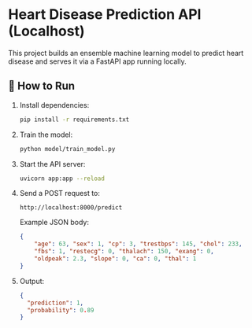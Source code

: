 # Heart Disease Prediction API (Localhost)

This project builds an ensemble machine learning model to predict heart disease and serves it via a FastAPI app running locally.

## 🚀 How to Run

1. Install dependencies:
   ```bash
   pip install -r requirements.txt
   ```

2. Train the model:
   ```bash
   python model/train_model.py
   ```

3. Start the API server:
   ```bash
   uvicorn app:app --reload
   ```

4. Send a POST request to:
   ```
   http://localhost:8000/predict
   ```

   Example JSON body:
   ```json
   {
       "age": 63, "sex": 1, "cp": 3, "trestbps": 145, "chol": 233,
       "fbs": 1, "restecg": 0, "thalach": 150, "exang": 0,
       "oldpeak": 2.3, "slope": 0, "ca": 0, "thal": 1
   }
   ```

5. Output:
   ```json
   {
     "prediction": 1,
     "probability": 0.89
   }
   ```